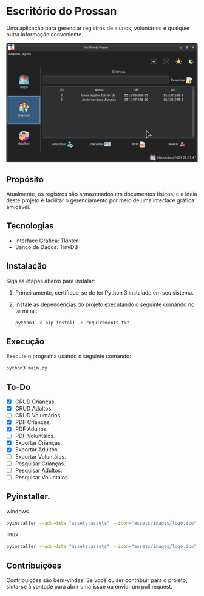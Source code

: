 # Escritório do Prossan

Uma aplicação para gerenciar registros de alunos, voluntários e qualquer outra informação conveniente.

<img src="./assets/images/sample.png" alt="Texto alternativo da imagem" width="600">


## Propósito

Atualmente, os registros são armazenados em documentos físicos, e a ideia deste projeto é facilitar o gerenciamento por meio de uma interface gráfica amigável.

## Tecnologias

- Interface Gráfica: Tkinter
- Banco de Dados: TinyDB

## Instalação

Siga as etapas abaixo para instalar:

1. Primeiramente, certifique-se de ter Python 3 instalado em seu sistema.

2. Instale as dependências do projeto executando o seguinte comando no terminal:

   ```bash
   python3 -m pip install -r requirements.txt
   ```

## Execução   
Execute o programa usando o seguinte comando:

   ```bash
   python3 main.py
   ```

## To-Do

- [x] CRUD Crianças.
- [x] CRUD Adultos.
- [ ] CRUD Voluntários.
- [x] PDF Crianças.
- [x] PDF Adultos.
- [ ] PDF Voluntáios.
- [x] Exportar Crianças.
- [x] Exportar Adultos.
- [ ] Exportar Voluntáios.
- [ ] Pesquisar Crianças.
- [ ] Pesquisar Adultos.
- [ ] Pesquisar Voluntáios.

## Pyinstaller.

windows
```bash
pyinstaller --add-data "assets;assets" --icon="assets/images/logo.ico" --hidden-import='PIL._tkinter_finder' --noconsole main.py
```

linux
```bash
pyinstaller --add-data "assets:assets" --icon="assets/images/logo.ico" --hidden-import='PIL._tkinter_finder' --noconsole main.py
```

## Contribuições

Contribuições são bem-vindas! Se você quiser contribuir para o projeto, sinta-se à vontade para abrir 
uma issue ou enviar um pull request.
